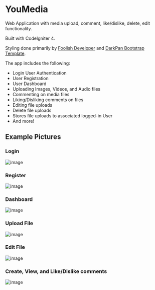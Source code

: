 # YouMedia
Web Application with media upload, comment, like/dislike, delete, edit functionality.

Built with CodeIgniter 4.

Styling done primarily by [Foolish Developer](foolishdeveloper.com) and [DarkPan Bootstrap Template](https://htmlcodex.com/bootstrap-5-admin-template/).

The app includes the following:
- Login User Authentication
- User Registration
- User Dashboard
- Uploading Images, Videos, and Audio files
- Commenting on media files
- Liking/Disliking comments on files
- Editing file uploads
- Delete file uploads
- Stores file uploads to associated logged-in User
- And more!

## Example Pictures

### Login
![image](https://github.com/tommyyoun/YouMedia/assets/7256102/b2c686db-be5f-43c9-abc3-7411ff7a90d1)

### Register
![image](https://github.com/tommyyoun/YouMedia/assets/7256102/bdd87a68-a9bc-4097-ad06-017dc33b317c)

### Dashboard
![image](https://github.com/tommyyoun/YouMedia/assets/7256102/d4952806-47ce-4263-a908-4b1527634ded)

### Upload File
![image](https://github.com/tommyyoun/YouMedia/assets/7256102/705e1f3f-111f-48a3-9fd9-d623f8ac12d7)

### Edit File
![image](https://github.com/tommyyoun/YouMedia/assets/7256102/6f3e000f-d2e6-4a5d-86ae-64d90aa1ab75)

### Create, View, and Like/Dislike comments
![image](https://github.com/tommyyoun/YouMedia/assets/7256102/23131eab-e2cc-4fcd-bd70-766071d0a4f0)


